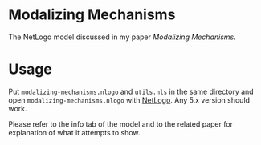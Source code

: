 Modalizing Mechanisms
=====================

The NetLogo model discussed in my paper *Modalizing Mechanisms*. 


# Usage

Put `modalizing-mechanisms.nlogo` and `utils.nls` in the same directory and
open `modalizing-mechanisms.nlogo` with
[NetLogo](http://ccl.northwestern.edu/netlogo/). Any 5.x version should work.

Please refer to the info tab of the model and to the related paper for
explanation of what it attempts to show.
